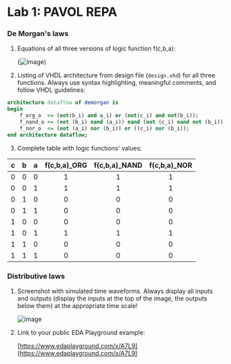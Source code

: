 # Lab 1: PAVOL REPA

### De Morgan's laws

1. Equations of all three versions of logic function f(c,b,a):

   (![image](https://user-images.githubusercontent.com/99768688/154719079-8eab65e7-33e4-47ae-825b-46c33ff100f2.png))
   

2. Listing of VHDL architecture from design file (`design.vhd`) for all three functions. Always use syntax highlighting, meaningful comments, and follow VHDL guidelines:

```vhdl
architecture dataflow of demorgan is
begin
    f_org_o  <= (not(b_i) and a_i) or (not(c_i) and not(b_i));
    f_nand_o <= (not (b_i) nand (a_i)) nand (not (c_i) nand not (b_i));
    f_nor_o  <= (not (a_i) nor (b_i)) or ((c_i) nor (b_i));
end architecture dataflow;
```

3. Complete table with logic functions' values:

| **c** | **b** |**a** | **f(c,b,a)_ORG** | **f(c,b,a)_NAND** | **f(c,b,a)_NOR** |
| :-: | :-: | :-: | :-: | :-: | :-: |
| 0 | 0 | 0 | 1 | 1 | 1 |
| 0 | 0 | 1 | 1 | 1 | 1 |
| 0 | 1 | 0 | 0 | 0 | 0 |
| 0 | 1 | 1 | 0 | 0 | 0 |
| 1 | 0 | 0 | 0 | 0 | 0 |
| 1 | 0 | 1 | 1 | 1 | 1 |
| 1 | 1 | 0 | 0 | 0 | 0 |
| 1 | 1 | 1 | 0 | 0 | 0 |

### Distributive laws

1. Screenshot with simulated time waveforms. Always display all inputs and outputs (display the inputs at the top of the image, the outputs below them) at the appropriate time scale!

   ![image](https://user-images.githubusercontent.com/99768688/154719292-03795dc6-5ece-40a3-a8dc-5decaa411410.png)

2. Link to your public EDA Playground example:

   [https://www.edaplayground.com/x/A7L9](https://www.edaplayground.com/x/A7L9)
